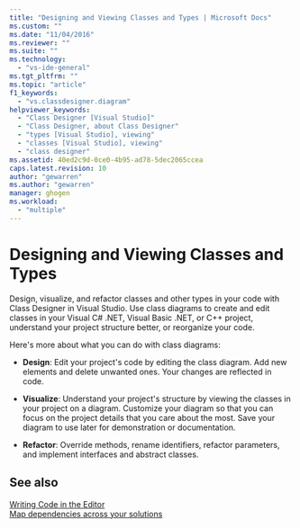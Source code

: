 ```yaml
---
title: "Designing and Viewing Classes and Types | Microsoft Docs"
ms.custom: ""
ms.date: "11/04/2016"
ms.reviewer: ""
ms.suite: ""
ms.technology: 
  - "vs-ide-general"
ms.tgt_pltfrm: ""
ms.topic: "article"
f1_keywords: 
  - "vs.classdesigner.diagram"
helpviewer_keywords: 
  - "Class Designer [Visual Studio]"
  - "Class Designer, about Class Designer"
  - "types [Visual Studio], viewing"
  - "classes [Visual Studio], viewing"
  - "class designer"
ms.assetid: 40ed2c9d-0ce0-4b95-ad78-5dec2065ccea
caps.latest.revision: 10
author: "gewarren"
ms.author: "gewarren"
manager: ghogen
ms.workload: 
  - "multiple"
---
```

# Designing and Viewing Classes and Types
Design, visualize, and refactor classes and other types in your code with Class Designer in Visual Studio. Use class diagrams to create and edit classes in your Visual C# .NET, Visual Basic .NET, or C++ project, understand your project structure better, or reorganize your code.  
  
 Here's more about what you can do with class diagrams:  
  
-   **Design**: Edit your project's code by editing the class diagram. Add new elements and delete unwanted ones. Your changes are reflected in code.  
  
-   **Visualize**: Understand your project's structure by viewing the classes in your project on a diagram. Customize your diagram so that you can focus on the project details that you care about the most. Save your diagram to use later for demonstration or documentation.  
  
-   **Refactor**: Override methods, rename identifiers, refactor parameters, and implement interfaces and abstract classes.
  
## See also
[Writing Code in the Editor](../writing-code-in-the-code-and-text-editor.md)  
[Map dependencies across your solutions](../../modeling/map-dependencies-across-your-solutions.md)
